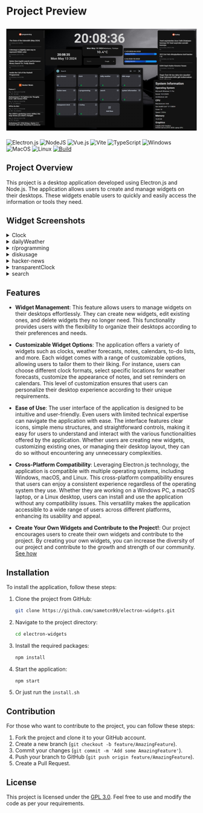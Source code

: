 # Project Preview

## ![Screenshot](/public/assets/screenshot.png)

![Electron.js](https://img.shields.io/badge/Electron-191970?style=for-the-badge&logo=Electron&logoColor=white)
![NodeJS](https://img.shields.io/badge/node.js-6DA55F?style=for-the-badge&logo=node.js&logoColor=white)
![Vue.js](https://img.shields.io/badge/vuejs-%2335495e.svg?style=for-the-badge&logo=vuedotjs&logoColor=%234FC08D)
![Vite](https://img.shields.io/badge/vite-%23646CFF.svg?style=for-the-badge&logo=vite&logoColor=white)
![TypeScript](https://img.shields.io/badge/typescript-%23007ACC.svg?style=for-the-badge&logo=typescript&logoColor=white)
![Windows](https://img.shields.io/badge/Windows-0078D6?style=for-the-badge&logo=windows&logoColor=white)
![MacOS](https://img.shields.io/badge/mac%20os-000000?style=for-the-badge&logo=apple&logoColor=white)
![Linux](https://img.shields.io/badge/Linux-FCC624?style=for-the-badge&logo=linux&logoColor=black)
[![Build](https://github.com/sametcn99/electron-widgets/actions/workflows/build.yml/badge.svg)](https://github.com/sametcn99/electron-widgets/actions/workflows/build.yml)

## Project Overview

This project is a desktop application developed using Electron.js and Node.js. The application allows users to create and manage widgets on their desktops. These widgets enable users to quickly and easily access the information or tools they need.

## Widget Screenshots

<details>
  <summary>Clock</summary>
  <img src="/public/widgets/clock/screenshot.png"></img>
</details>
<details>
  <summary>dailyWeather</summary>
  <img src="/public/widgets/daily%20weather/screenshot.png"></img>
</details>
<details>
  <summary>r/programming</summary>
  <img src="/public/widgets/r-programming/screenshot.png"></img>
</details>
<details>
  <summary>diskusage</summary>
  <img src="/public/widgets/disk%20usage/screenshot.png"></img>
</details>
<details>
  <summary>hacker-news</summary>
  <img src="/public/widgets/hacker%20news/screenshot.png"></img>
</details>
<details>
  <summary>transparentClock</summary>
  <img src="/public/widgets/transparent%20clock/screenshot.png"></img>
</details>
<details>
  <summary>search</summary>
  <img src="/public/widgets/search/screenshot.png"></img>
</details>

## Features

- **Widget Management**: This feature allows users to manage widgets on their desktops effortlessly. They can create new widgets, edit existing ones, and delete widgets they no longer need. This functionality provides users with the flexibility to organize their desktops according to their preferences and needs.

- **Customizable Widget Options**: The application offers a variety of widgets such as clocks, weather forecasts, notes, calendars, to-do lists, and more. Each widget comes with a range of customizable options, allowing users to tailor them to their liking. For instance, users can choose different clock formats, select specific locations for weather forecasts, customize the appearance of notes, and set reminders on calendars. This level of customization ensures that users can personalize their desktop experience according to their unique requirements.

- **Ease of Use**: The user interface of the application is designed to be intuitive and user-friendly. Even users with limited technical expertise can navigate the application with ease. The interface features clear icons, simple menu structures, and straightforward controls, making it easy for users to understand and interact with the various functionalities offered by the application. Whether users are creating new widgets, customizing existing ones, or managing their desktop layout, they can do so without encountering any unnecessary complexities.

- **Cross-Platform Compatibility**: Leveraging Electron.js technology, the application is compatible with multiple operating systems, including Windows, macOS, and Linux. This cross-platform compatibility ensures that users can enjoy a consistent experience regardless of the operating system they use. Whether they are working on a Windows PC, a macOS laptop, or a Linux desktop, users can install and use the application without any compatibility issues. This versatility makes the application accessible to a wide range of users across different platforms, enhancing its usability and appeal.

- **Create Your Own Widgets and Contribute to the Project!**: Our project encourages users to create their own widgets and contribute to the project. By creating your own widgets, you can increase the diversity of our project and contribute to the growth and strength of our community. [See how](https://github.com/sametcn99/electron-widgets/wiki)

## Installation

To install the application, follow these steps:

1. Clone the project from GitHub:

   ```bash
   git clone https://github.com/sametcn99/electron-widgets.git
   ```

2. Navigate to the project directory:

   ```bash
   cd electron-widgets
   ```

3. Install the required packages:

   ```bash
   npm install
   ```

4. Start the application:

   ```bash
   npm start
   ```

5. Or just run the `install.sh`

## Contribution

For those who want to contribute to the project, you can follow these steps:

1. Fork the project and clone it to your GitHub account.
2. Create a new branch (`git checkout -b feature/AmazingFeature`).
3. Commit your changes (`git commit -m 'Add some AmazingFeature'`).
4. Push your branch to GitHub (`git push origin feature/AmazingFeature`).
5. Create a Pull Request.

## License

This project is licensed under the [GPL 3.0](LICENSE). Feel free to use and modify the code as per your requirements.
